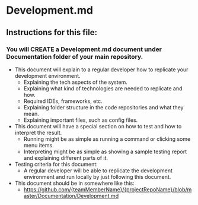 # Development.md

## Instructions for this file:

### You will CREATE a Development.md document under Documentation folder of your main repository.
- This document will explain to a regular developer how to replicate your development environment.
  - Explaining the tech aspects of the system.
  - Explaining what kind of technologies are needed to replicate and how.
  - Required IDEs, frameworks, etc.
  - Explaining folder structure in the code repositories and what they mean.
  - Explaining important files, such as config files.
- This document will have a special section on how to test and how to interpret the result.
  - Running might be as simple as running a command or clicking some menu items.
  - Interpreting might be as simple as showing a sample testing report and explaining different parts of it.
- Testing criteria for this document:
  - A regular developer will be able to replicate the development environment and run locally by just following this document.
- This document should be in somewhere like this:
  - https://github.com/{teamMemberName}/{projectRepoName}/blob/master/Documentation/Development.md
